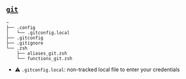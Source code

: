 ## [`git`](https://git-scm.com/)

~~~
~
├── .config
│   └── .gitconfig.local
├── .gitconfig
├── .gitignore
└── .zsh
    ├── aliases_git.zsh
    └── functions_git.zsh
~~~

- :warning: `.gitconfig.local`: non-tracked local file to enter your credentials

